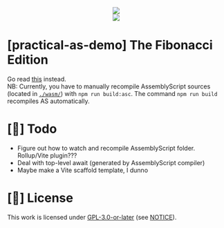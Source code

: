 <div align="center">
  <img src="https://user-images.githubusercontent.com/34924430/175278911-8eb1b0cc-76d9-465c-86cc-ade070e0cdb7.png" />
</div>
<div align="center">
  <img src="https://api.netlify.com/api/v1/badges/acf3b752-fd24-4812-8908-ab5dfa86ed1e/deploy-status" />
</div>

# [practical-as-demo] The Fibonacci Edition

Go read [this](https://cs.stanford.edu/~knuth/taocp.html) instead.  
NB: Currently, you have to manually recompile AssemblyScript sources (located in [`./wasm/`](/wasm/)) with `npm run build:asc`. The command `npm run build` recompiles AS automatically.

# [📜] Todo

- Figure out how to watch and recompile AssemblyScript folder. Rollup/Vite plugin???
- Deal with top-level await (generated by AssemblyScript compiler)
- Maybe make a Vite scaffold template, I dunno

# [📝] License

This work is licensed under [GPL-3.0-or-later](https://spdx.org/licenses/GPL-3.0-or-later.html) (see [NOTICE](/NOTICE)).
